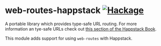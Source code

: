 web-routes-happstack [![Hackage](https://img.shields.io/hackage/v/web-routes-happstack.svg)](https://hackage.haskell.org/package/web-routes-happstack)
=========

A portable library which provides type-safe URL routing. For more information an tye-safe URLs check out [this section of the Happstack Book](http://www.happstack.com/docs/crashcourse/index.html#web-routes).

This module adds support for using `web-routes` with Happstack.

